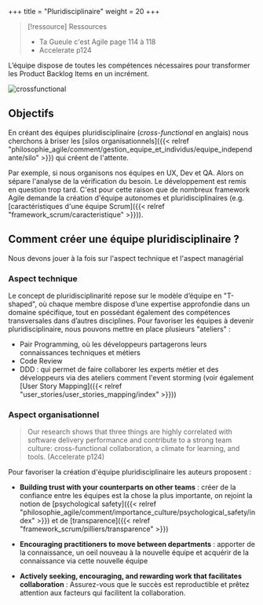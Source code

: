 +++
title = "Pluridisciplinaire"
weight = 20
+++

> [!ressource] Ressources
> - Ta Gueule c'est Agile page 114 à 118
> - Accelerate p124

L’équipe dispose de toutes les compétences nécessaires pour transformer les Product Backlog Items en un incrément.

![crossfunctional](philosophie_agile/comment/gestion_equipe_et_individus/images/cross_fonctionnal.png)

## Objectifs
En créant des équipes pluridisciplinaire (*cross-functional* en anglais) nous cherchons à briser les [silos organisationnels]({{< relref "philosophie_agile/comment/gestion_equipe_et_individus/equipe_independante/silo" >}}) qui créent de l'attente.

Par exemple, si nous organisons nos équipes en UX, Dev et QA. Alors on sépare l'analyse de la vérification du besoin. Le développement est remis en question trop tard. C'est pour cette raison que de nombreux framework Agile demande la création d'équipe autonomes et pluridisciplinaires (e.g. [caractéristiques d'une équipe Scrum]({{< relref "framework_scrum/caracteristique" >}})).

## Comment créer une équipe pluridisciplinaire ?
Nous devons jouer à la fois sur l'aspect technique et l'aspect managérial

### Aspect technique
Le concept de pluridisciplinarité repose sur le modèle d’équipe en "T-shaped", où chaque membre dispose d’une expertise approfondie dans un domaine spécifique, tout en possédant également des compétences transversales dans d’autres disciplines.
Pour favoriser les équipes à devenir pluridisciplinaire, nous pouvons mettre en place plusieurs "ateliers" :
- Pair Programming, où les développeurs partagerons leurs connaissances techniques et métiers
- Code Review
- DDD : qui permet de faire collaborer les experts métier et des développeurs via des ateliers comment l'event storming (voir également [User Story Mapping]({{< relref "user_stories/user_stories_mapping/index" >}}))

### Aspect organisationnel
> Our research shows that three things are highly correlated
with software delivery performance and contribute to a strong
team culture: cross-functional collaboration, a climate for
learning, and tools. (Accelerate p124)

Pour favoriser la création d'équipe pluridisciplinaire les auteurs proposent :
- **Building trust with your counterparts on other teams** : créer de la confiance entre les équipes est la chose la plus importante, on rejoint la notion de [psychological safety]({{< relref "philosophie_agile/comment/importance_culture/psychological_safety/index" >}}) et de [transparence]({{< relref "framework_scrum/pilliers/transparence" >}})

- **Encouraging practitioners to move between departments** : apporter de la connaissance, un oeil nouveau à la nouvelle équipe et acquérir de la connaissance via cette nouvelle équipe

- **Actively seeking, encouraging, and rewarding work that facilitates collaboration** : Assurez-vous que le succès est reproductible et prêtez attention aux facteurs qui facilitent la collaboration.